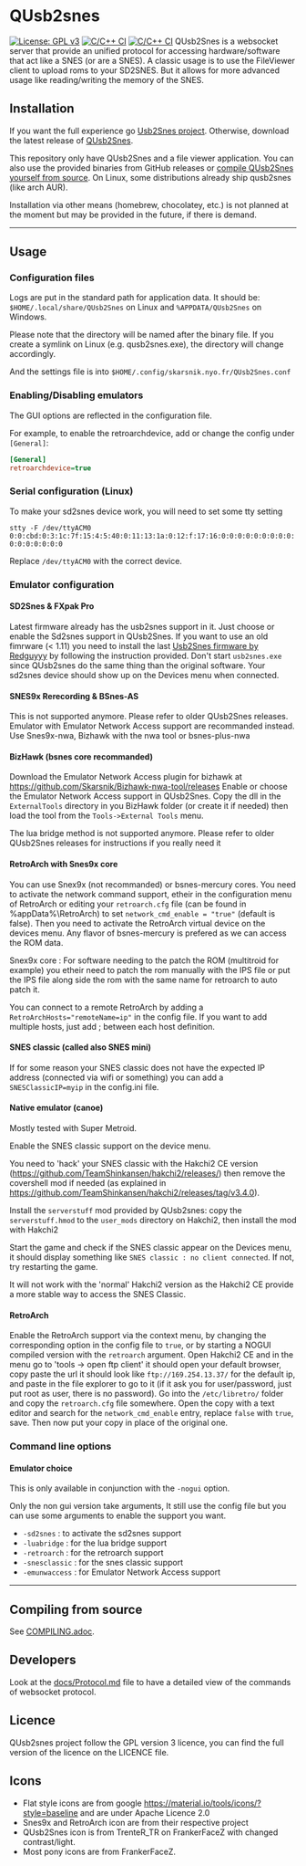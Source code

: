 # QUsb2snes

[![License: GPL v3](https://img.shields.io/badge/License-GPLv3-blue.svg)](https://www.gnu.org/licenses/gpl-3.0)
[![C/C++ CI](https://github.com/Skarsnik/QUsb2snes/actions/workflows/buildlinux.yml/badge.svg)](https://github.com/Skarsnik/QUsb2snes/actions/workflows/buildlinux.yml)
[![C/C++ CI](https://github.com/Skarsnik/QUsb2snes/actions/workflows/windows.yml/badge.svg)](https://github.com/Skarsnik/QUsb2snes/actions/workflows/windows.yml)
QUsb2Snes is a websocket server that provide an unified protocol for accessing hardware/software that act like a SNES (or are a SNES).
A classic usage is to use the FileViewer client to upload roms to your SD2SNES.
But it allows for more advanced usage like reading/writing the memory of the SNES.

## Installation

If you want the full experience go [Usb2Snes project](https://github.com/usb2snes/usb2snes/releases).
Otherwise, download the latest release of [QUsb2Snes](https://github.com/Skarsnik/QUsb2snes/releases).

This repository only have QUsb2Snes and a file viewer application.
You can also use the provided binaries from GitHub releases or [compile QUsb2Snes yourself from source](COMPILING.adoc).
On Linux, some distributions already ship qusb2snes (like arch AUR).

Installation via other means (homebrew, chocolatey, etc.) is not planned at the moment but may be provided in the future, if there is demand.

---

## Usage

### Configuration files

Logs are put in the standard path for application data.
It should be: `$HOME/.local/share/QUsb2Snes` on Linux and `%APPDATA/QUsb2Snes` on Windows.

Please note that the directory will be named after the binary file. If you create a symlink on Linux (e.g. qusb2snes.exe), the directory will change accordingly.

And the settings file is into
`$HOME/.config/skarsnik.nyo.fr/QUsb2Snes.conf`

### Enabling/Disabling emulators

The GUI options are reflected in the configuration file.

For example, to enable the retroarchdevice, add or change the config under `[General]`:

```ini
[General]
retroarchdevice=true
```

### Serial configuration (Linux)

To make your sd2snes device work, you will need to set some tty setting

`stty -F /dev/ttyACM0 0:0:cbd:0:3:1c:7f:15:4:5:40:0:11:13:1a:0:12:f:17:16:0:0:0:0:0:0:0:0:0:0:0:0:0:0:0:0`

Replace `/dev/ttyACM0` with the correct device.


### Emulator configuration

#### SD2Snes & FXpak Pro

Latest firmware already has the usb2snes support in it. Just choose or enable the Sd2snes support in QUsb2Snes.
If you want to use an old fimrware (< 1.11) you need to install the last [Usb2Snes firmware by Redguyyy](https://github.com/RedGuyyyy/sd2snes/releases/) by
following the instruction provided.
Don't start `usb2snes.exe` since QUsb2snes do the same thing than the original software.
Your sd2snes device should show up on the Devices menu when connected.


#### SNES9x Rerecording & BSnes-AS

This is not supported anymore. Please refer to older QUsb2Snes releases. 
Emulator with Emulator Network Access support are recommanded instead. 
Use Snes9x-nwa, Bizhawk with the nwa tool or bsnes-plus-nwa


#### BizHawk (bsnes core recommanded)

Download the Emulator Network Access plugin for bizhawk at https://github.com/Skarsnik/Bizhawk-nwa-tool/releases
Enable or choose the Emulator Network Access support in QUsb2Snes.
Copy the dll in the `ExternalTools` directory in you BizHawk folder (or create it if needed) then load the tool from the `Tools->External Tools` menu.

The lua bridge method is not supported anymore. Please refer to older QUsb2Snes releases for instructions if you really need it


#### RetroArch with Snes9x core

You can use Snex9x (not recommanded) or bsnes-mercury cores. You need to activate the network command support, etheir in the configuration menu of RetroArch or editing your `retroarch.cfg` file (can be found in %appData%\RetroArch) to set `network_cmd_enable = "true"` (default is false). Then you need to activate the RetroArch virtual device on the devices menu. Any flavor of bsnes-mercury is prefered as we can access the ROM data.

Snex9x core : For software needing to the patch the ROM (multitroid for example) you etheir need to patch the rom manually with the IPS file or put the IPS file along side the rom with the same name for retroarch to auto patch it.

You can connect to a remote RetroArch by adding a `RetroArchHosts="remoteName=ip"` in the config file. If you want to add multiple hosts, just add ; between each host definition.


#### SNES classic (called also SNES mini)

If for some reason your SNES classic does not have the expected IP address (connected via wifi or something) you can add a `SNESClassicIP=myip` in the config.ini file.


#### Native emulator (canoe)

Mostly tested with Super Metroid.

Enable the SNES classic support on the device menu.

You need to 'hack' your SNES classic with the Hakchi2 CE version (https://github.com/TeamShinkansen/hakchi2/releases/) then remove the covershell mod if needed (as explained in https://github.com/TeamShinkansen/hakchi2/releases/tag/v3.4.0).

Install the `serverstuff` mod provided by QUsb2snes: copy the `serverstuff.hmod` to the `user_mods` directory on Hakchi2, then install the mod with Hakchi2

Start the game and check if the SNES classic appear on the Devices menu, it should display something like `SNES classic : no client connected`. If not, try restarting the game.

It will not work with the 'normal' Hakchi2 version as the Hakchi2 CE provide a more stable way to access the SNES Classic.


#### RetroArch

Enable the RetroArch support via the context menu, by changing the corresponding option in the config file to `true`, or by starting a NOGUI compiled version with the `retroarch` argument.
Open Hakchi2 CE and in the menu go to 'tools -> open ftp client' it should open your default browser, copy paste the url it should look like `ftp://169.254.13.37/` for the default ip, and paste in the file explorer to go to it (if it ask you for user/password, just put root as user, there is no password).
Go into the `/etc/libretro/` folder and copy the `retroarch.cfg` file somewhere.
Open the copy with a text editor and search for the `network_cmd_enable` entry, replace `false` with `true`, save.
Then now put your copy in place of the original one.


### Command line options

#### Emulator choice

This is only available in conjunction with the `-nogui` option.

Only the non gui version take arguments, It still use the config file but you can use some arguments to enable the support you want.

* `-sd2snes` : to activate the sd2snes support
* `-luabridge` : for the lua bridge support
* `-retroarch` : for the retroarch support
* `-snesclassic` :  for the snes classic support
* `-emunwaccess` : for Emulator Network Access support

---

## Compiling from source

See [COMPILING.adoc](COMPILING.adoc).

## Developers

Look at the [docs/Protocol.md](docs/Protocol.md) file to have a detailed view of the commands of websocket protocol.

## Licence

QUsb2snes project follow the GPL version 3 licence, you can find the full version of the licence on the LICENCE file.

## Icons

* Flat style icons are from google https://material.io/tools/icons/?style=baseline and are under Apache Licence 2.0
* Snes9x and RetroArch icon are from their respective project
* QUsb2Snes icon is from TrenteR_TR on FrankerFaceZ with changed contrast/light.
* Most pony icons are from FrankerFaceZ.

